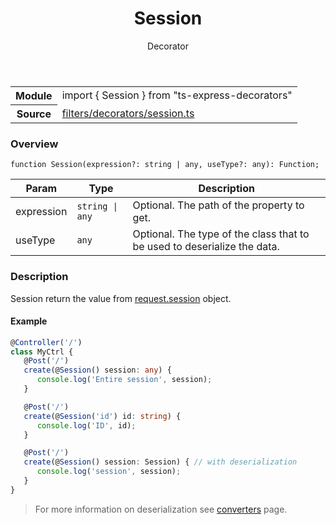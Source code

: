 <header class="symbol-info-header">    <h1 id="session">Session</h1>    <label class="symbol-info-type-label decorator">Decorator</label>      </header>
<section class="symbol-info">      <table class="is-full-width">        <tbody>        <tr>          <th>Module</th>          <td>            <div class="lang-typescript">                <span class="token keyword">import</span> { Session }                 <span class="token keyword">from</span>                 <span class="token string">"ts-express-decorators"</span>                            </div>          </td>        </tr>        <tr>          <th>Source</th>          <td>            <a href="https://romakita.github.io/ts-express-decorators/#//blob/v2.0.14/src/filters/decorators/session.ts#L0-L0">                filters/decorators/session.ts            </a>        </td>        </tr>                </tbody>      </table>    </section>

### Overview

<pre><code class="typescript-lang">function <span class="token function">Session</span><span class="token punctuation">(</span>expression?<span class="token punctuation">:</span> <span class="token keyword">string</span> | <span class="token keyword">any</span><span class="token punctuation">,</span> useType?<span class="token punctuation">:</span> <span class="token keyword">any</span><span class="token punctuation">)</span><span class="token punctuation">:</span> Function<span class="token punctuation">;</span></code></pre>

Param | Type | Description
---|---|---
expression| <code>string &#124; any</code> |Optional. The path of the property to get.
useType| <code>any</code> |Optional. The type of the class that to be used to deserialize the data.


### Description

Session return the value from [request.session](http://expressjs.com/en/4x/api.html#req.session) object.

#### Example

```typescript
@Controller('/')
class MyCtrl {
   @Post('/')
   create(@Session() session: any) {
      console.log('Entire session', session);
   }

   @Post('/')
   create(@Session('id') id: string) {
      console.log('ID', id);
   }

   @Post('/')
   create(@Session() session: Session) { // with deserialization
      console.log('session', session);
   }
}
```
> For more information on deserialization see [converters](docs/converters.md) page.
